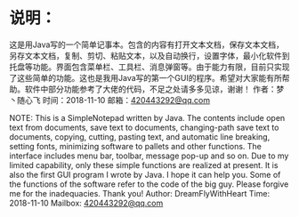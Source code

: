 # 说明：
    
这是用Java写的一个简单记事本。包含的内容有打开文本文档，保存文本文档，另存文本文档，复制、剪切、粘贴文本，以及自动换行，设置字体，最小化软件到托盘等功能。界面包含菜单栏、工具栏、消息弹窗等。由于能力有限，目前只实现了这些简单的功能。这也是我用Java写的第一个GUI的程序。希望对大家能有所帮助。软件中部分功能参考了大佬的代码，不足之处请多多见谅，谢谢！
作者：梦丶随心飞
时间：2018-11-10
邮箱：420443292@qq.com

NOTE:
This is a SimpleNotepad written by Java. The contents include open text from documents, save text to documents, changing-path save text to documents, copying, cutting, pasting text, and automatic line breaking, setting fonts, minimizing software to pallets and other functions. The interface includes menu bar, toolbar, message pop-up and so on. Due to my limited capability, only these simple functions are realized at present. It is also the first GUI program I wrote by Java. I hope it can help you. Some of the functions of the software refer to the code of the big guy. Please forgive me for the inadequacies. Thank you!
Author: DreamFlyWithHeart
Time: 2018-11-10
Mailbox: 420443292@qq.com
    

